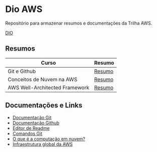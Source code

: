 # **Dio AWS**

Repositório para armazenar resumos e documentações da Trilha AWS.

[DIO](https//www.dio.me/)

## **Resumos**

| **Curso** | **Resumo** |
|-------|--------|
| Git e Github |[Resumo](https://github.com/gabrielpaes97/dio-santander/blob/main/Resumos/GitEGithub.md)|
|Conceitos de Nuvem na AWS|[Resumo](https://github.com/gabrielpaes97/dio-santander/blob/main/Resumos/ConceitosdDeNuvemNaAWS.md)|
|AWS Well-Architected Framework|[Resumo](https://github.com/gabrielpaes97/dio-santander/blob/main/Resumos/IntrAWSwaf.md)|

## **Documentações e Links**
- [Documentação Git](https://git-scm.com/doc)
- [Documentação Github](https://docs.github.com/)
- [Editor de Readme](https://readme.so/)
- [Comandos Git](https://gitfluence.com/)
- [O que é a computação em nuvem?](https://aws.amazon.com/pt/what-is-cloud-computing/)
- [Infraestrutura global da AWS](https://aws.amazon.com/pt/about-aws/global-infrastructure/)
